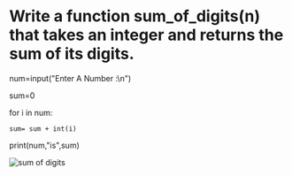 # Write a function sum_of_digits(n) that takes an integer and returns the sum of its digits.


num=input("Enter A Number :\n")

sum=0

for i in num:

    sum= sum + int(i)

print(num,"is",sum)    





![sum of digits](https://github.com/user-attachments/assets/9e977385-6f84-4130-a0c1-99986112d25c)
